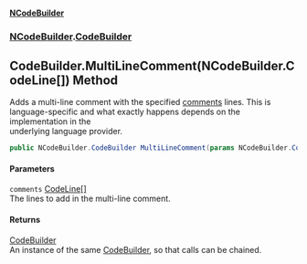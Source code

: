 #### [NCodeBuilder](./index.md 'index')
### [NCodeBuilder](./NCodeBuilder.md 'NCodeBuilder').[CodeBuilder](./NCodeBuilder-CodeBuilder.md 'NCodeBuilder.CodeBuilder')
## CodeBuilder.MultiLineComment(NCodeBuilder.CodeLine[]) Method
Adds a multi-line comment with the specified [comments](#NCodeBuilder-CodeBuilder-MultiLineComment(NCodeBuilder-CodeLine--)-comments 'NCodeBuilder.CodeBuilder.MultiLineComment(NCodeBuilder.CodeLine[]).comments') lines. This is  
language-specific and what exactly happens depends on the implementation in the  
underlying language provider.  
```csharp
public NCodeBuilder.CodeBuilder MultiLineComment(params NCodeBuilder.CodeLine[] comments);
```
#### Parameters
<a name='NCodeBuilder-CodeBuilder-MultiLineComment(NCodeBuilder-CodeLine--)-comments'></a>
`comments` [CodeLine](./NCodeBuilder-CodeLine.md 'NCodeBuilder.CodeLine')[[]](https://docs.microsoft.com/en-us/dotnet/api/System.Array 'System.Array')  
The lines to add in the multi-line comment.  
  
#### Returns
[CodeBuilder](./NCodeBuilder-CodeBuilder.md 'NCodeBuilder.CodeBuilder')  
An instance of the same [CodeBuilder](./NCodeBuilder-CodeBuilder.md 'NCodeBuilder.CodeBuilder'), so that calls can be chained.  
